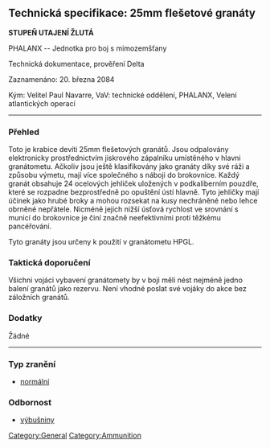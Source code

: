 ## Technická specifikace: 25mm flešetové granáty

**STUPEŇ UTAJENÍ ŽLUTÁ**

PHALANX -- Jednotka pro boj s mimozemšťany

Technická dokumentace, prověření Delta

Zaznamenáno: 20. března 2084

Kým: Velitel Paul Navarre, VaV: technické oddělení, PHALANX, Velení
atlantických operací

------------------------------------------------------------------------

### Přehled

Toto je krabice devíti 25mm flešetových granátů. Jsou odpalovány
elektronicky prostřednictvím jiskrového zápalníku umístěného v hlavni
granátometu. Ačkoliv jsou ještě klasifikovány jako granáty díky své ráži
a způsobu výmetu, mají více společného s náboji do brokovnice. Každý
granát obsahuje 24 ocelových jehliček uložených v podkaliberním pouzdře,
které se rozpadne bezprostředně po opuštění ústí hlavně. Tyto jehličky
mají účinek jako hrubé broky a mohou rozsekat na kusy nechráněné nebo
lehce obrněné nepřátele. Nicméně jejich nižší úsťová rychlost ve
srovnání s municí do brokovnice je činí značně neefektivními proti
těžkému pancéřování.

Tyto granáty jsou určeny k použití v granátometu HPGL.

### Taktická doporučení

Všichni vojáci vybavení granátomety by v boji měli nést nejméně jedno
balení granátů jako rezervu. Není vhodné poslat své vojáky do akce bez
záložních granátů.

### Dodatky

Žádné

------------------------------------------------------------------------

### Typ zranění

- [normální](Damage/normal "wikilink")

### Odbornost

- [výbušniny](Skills/explosive "wikilink")

[Category:General](Category:General "wikilink")
[Category:Ammunition](Category:Ammunition "wikilink")